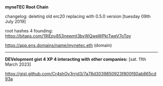 **myneTEC Root Chain**

changelog: deleting old erc20 replacing with 0.5.0 version [tuesday 09th July 2019]

root hashes 4 founding: https://bitaps.com/19jEpv853newmt3bvWQweWPkiTweV7oTqy

https://app.ens.domains/name/mynetec.eth (domain)

---


**DEVelopment gist 4 XP 4 interacting with other companies:** [sat. 11th March 2023]

https://gist.github.com/Cr4shOv3rrid3/7a78d3039850923f800f80ab865cd93a
